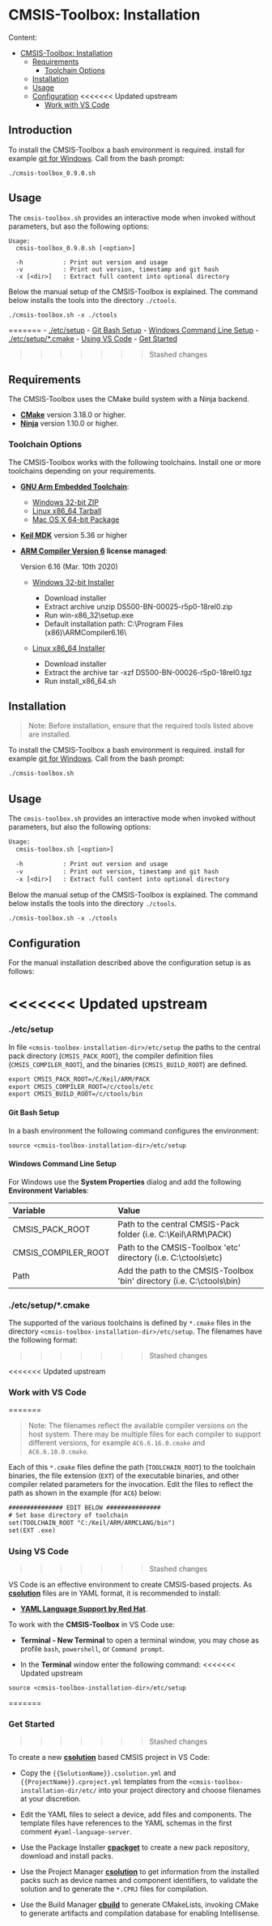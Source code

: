 # CMSIS-Toolbox: Installation

Content:

- [CMSIS-Toolbox: Installation](#cmsis-toolbox-installation)
  - [Requirements](#requirements)
    - [Toolchain Options](#toolchain-options)
  - [Installation](#installation)
  - [Usage](#usage)
  - [Configuration](#configuration)
<<<<<<< Updated upstream
    - [Work with VS Code](#work-with-vs-code)
  
## Introduction

To install the CMSIS-Toolbox a bash environment is required. install for example [git for Windows](https://gitforwindows.org). Call from the bash prompt:

```
./cmsis-toolbox_0.9.0.sh
```

## Usage

The `cmsis-toolbox.sh` provides an interactive mode when invoked without parameters, but aso the following options:

```
Usage:
  cmsis-toolbox_0.9.0.sh [<option>]

  -h           : Print out version and usage
  -v           : Print out version, timestamp and git hash
  -x [<dir>]   : Extract full content into optional directory
```

Below the manual setup of the CMSIS-Toolbox is explained. The command below installs the tools into the directory `./ctools`.
```
./cmsis-toolbox.sh -x ./ctools
```

=======
    - [./etc/setup](#etcsetup)
      - [Git Bash Setup](#git-bash-setup)
      - [Windows Command Line Setup](#windows-command-line-setup)
    - [./etc/setup/\*.cmake](#etcsetupcmake)
    - [Using VS Code](#using-vs-code)
    - [Get Started](#get-started)
  
>>>>>>> Stashed changes
## Requirements

The CMSIS-Toolbox uses the CMake build system with a Ninja backend.

- [**CMake**](https://cmake.org/download) version 3.18.0 or higher.
- [**Ninja**](https://github.com/ninja-build/ninja/releases) version 1.10.0 or higher.

### Toolchain Options

The CMSIS-Toolbox works with the following toolchains. Install one or more toolchains depending on your requirements.

- [**GNU Arm Embedded Toolchain**](https://developer.arm.com/tools-and-software/open-source-software/developer-tools/gnu-toolchain/gnu-rm/downloads):
  - [Windows 32-bit ZIP](https://developer.arm.com/-/media/Files/downloads/gnu-rm/10-2020q4/gcc-arm-none-eabi-10-2020-q4-major-win32.exe)
  - [Linux x86_64 Tarball](https://developer.arm.com/-/media/Files/downloads/gnu-rm/10-2020q4/gcc-arm-none-eabi-10-2020-q4-major-x86_64-linux.tar.bz2)
  - [Mac OS X 64-bit Package](https://developer.arm.com/-/media/Files/downloads/gnu-rm/10-2020q4/gcc-arm-none-eabi-10-2020-q4-major-mac.pkg)

- [**Keil MDK**](http://www.keil.com/mdk5/install) version 5.36 or higher 

- [**ARM Compiler Version 6**](https://developer.arm.com/tools-and-software/embedded/arm-compiler/downloads/version-6) **license managed**:

  Version 6.16 (Mar. 10th 2020)
  - [Windows 32-bit Installer](https://developer.arm.com/-/media/Files/downloads/compiler/DS500-BN-00025-r5p0-18rel0.zip)

    - Download installer
    - Extract archive unzip DS500-BN-00025-r5p0-18rel0.zip
    - Run win-x86_32\setup.exe
    - Default installation path: C:\Program Files (x86)\ARMCompiler6.16\

  - [Linux x86_64 Installer](https://developer.arm.com/-/media/Files/downloads/compiler/DS500-BN-00026-r5p0-18rel0.tgz)
    - Download installer
    - Extract the archive tar -xzf DS500-BN-00026-r5p0-18rel0.tgz
    - Run install_x86_64.sh

## Installation

>Note: Before installation, ensure that the required tools listed above are installed.

To install the CMSIS-Toolbox a bash environment is required. install for example [git for Windows](https://gitforwindows.org). Call from the bash prompt:

```txt
./cmsis-toolbox.sh
```

## Usage

The `cmsis-toolbox.sh` provides an interactive mode when invoked without parameters, but also the following options:

```txt
Usage:
  cmsis-toolbox.sh [<option>]

  -h           : Print out version and usage
  -v           : Print out version, timestamp and git hash
  -x [<dir>]   : Extract full content into optional directory
```

Below the manual setup of the CMSIS-Toolbox is explained. The command below installs the tools into the directory `./ctools`.
```txt
./cmsis-toolbox.sh -x ./ctools
```

## Configuration

For the manual installation described above the configuration setup is as follows:

<<<<<<< Updated upstream
=======
### ./etc/setup

In file `<cmsis-toolbox-installation-dir>/etc/setup` the paths to the central pack directory (`CMSIS_PACK_ROOT`), the compiler definition files (`CMSIS_COMPILER_ROOT`), and the binaries (`CMSIS_BUILD_ROOT`) are defined.

```txt
export CMSIS_PACK_ROOT=/C/Keil/ARM/PACK
export CMSIS_COMPILER_ROOT=/c/ctools/etc
export CMSIS_BUILD_ROOT=/c/ctools/bin
```

#### Git Bash Setup

In a bash environment the following command configures the environment:

```txt
source <cmsis-toolbox-installation-dir>/etc/setup
```



#### Windows Command Line Setup

For Windows use the **System Properties** dialog and add the following **Environment Variables**:

Variable             | Value
:--------------------|:---------------
CMSIS_PACK_ROOT      | Path to the central CMSIS-Pack folder (i.e. C:\Keil\ARM\PACK)
CMSIS_COMPILER_ROOT  | Path to the CMSIS-Toolbox 'etc' directory (i.e. C:\ctools\etc)
Path                 | Add the path to the CMSIS-Toolbox 'bin' directory (i.e. C:\ctools\bin)

### ./etc/setup/\*.cmake

The supported of the various toolchains is defined by `*.cmake` files in the directory `<cmsis-toolbox-installation-dir>/etc/setup`. The filenames have the following format:
>>>>>>> Stashed changes


<<<<<<< Updated upstream
### Work with VS Code
=======
> Note: The filenames reflect the available compiler versions on the host system.  There may be multiple files for each compiler to support different versions, for example `AC6.6.16.0.cmake` and `AC6.6.18.0.cmake`.

Each of this `*.cmake` files define the path (`TOOLCHAIN_ROOT`) to the toolchain binaries, the file extension (`EXT`) of the executable binaries, and other compiler related parameters for the invocation. Edit the files to reflect the path as shown in the example (for `AC6`) below:

```txt
############### EDIT BELOW ###############
# Set base directory of toolchain
set(TOOLCHAIN_ROOT "C:/Keil/ARM/ARMCLANG/bin")
set(EXT .exe)
```

### Using VS Code 
>>>>>>> Stashed changes

VS Code is an effective environment to create CMSIS-based projects.  As [**csolution**](../../projmgr/docs/Manual/Overview.md) files are in YAML format, it is recommended to install:

- [**YAML Language Support by Red Hat**](https://marketplace.visualstudio.com/items?itemName=redhat.vscode-yaml).

To work with the **CMSIS-Toolbox** in VS Code use:

- **Terminal - New Terminal** to open a terminal window, you may chose as profile `bash`, `powershell`, or `Command prompt`.

- In the **Terminal** window enter the following command:
<<<<<<< Updated upstream
```
source <cmsis-toolbox-installation-dir>/etc/setup
```
=======

### Get Started
>>>>>>> Stashed changes

To create a new [**csolution**](projmgr/docs/Manual/Overview.md) based CMSIS project in VS Code:

- Copy the `{{SolutionName}}.csolution.yml` and `{{ProjectName}}.cproject.yml` templates from the `<cmsis-toolbox-installation-dir/etc/` into your project directory and choose filenames at your discretion.

- Edit the YAML files to select a device, add files and components. The template files have references to the YAML schemas in the first comment `#yaml-language-server`.

- Use the Package Installer [**cpackget**](../../cpackget/docs/cpackget.md) to create a new pack repository, download and install packs.

- Use the Project Manager [**csolution**](../../projmgr/docs/Manual/Overview.md) to get information from the installed packs such as device names and component identifiers, to validate the solution and to generate the `*.CPRJ` files for compilation.

- Use the Build Manager [**cbuild**](../../projmgr/docs/cbuild.md) to generate CMakeLists, invoking CMake to generate artifacts and compilation database for enabling Intellisense.
